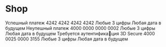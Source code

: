 # Shop

Успешный платеж 4242 4242 4242 4242 Любые 3 цифры Любая дата в будущем
Неупешный платеж 4000 0000 0000 0002 Любые 3 цифры Любая дата в будущем
Требуется аутентификация 3D Secure
4000 0025 0000 3155 Любые 3 цифры Любая дата в будущем
